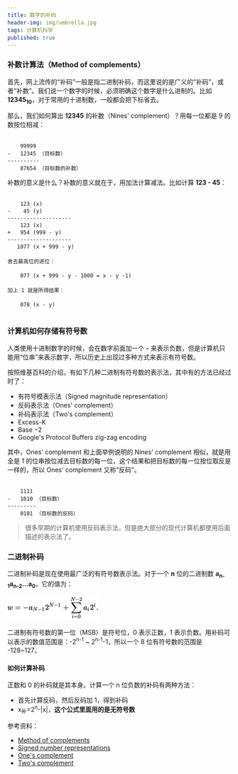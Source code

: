 ```yaml
---
title: 数字的补码
header-img: img/umbrella.jpg
tags: 计算机科学
published: true
---
```


### 补数计算法（Method of complements）

首先，网上流传的“补码”一般是指二进制补码，而这里说的是广义的“补码”，或者“补数”。我们说一个数字的时候，必须明确这个数字是什么进制的。比如 **12345<sub>10</sub>**，对于常用的十进制数，一般都会把下标省去。

那么，我们如何算出 **12345** 的补数（Nines' complement）？用每一位都是 9 的数按位相减：

```

    99999
-   12345 （目标数）
----------
    87654 （目标数的补数）

```

补数的意义是什么？补数的意义就在于，用加法计算减法。比如计算 **123 - 45**：

```

    123 (x)
-    45 (y)
--------------------
    123 (x)
+   954 (999 - y)
--------------------
   1077 (x + 999 - y)

舍去最高位的进位：

    077 (x + 999 - y - 1000 = x - y -1)

加上 1 就是所得结果：

    078 (x - y)


```

### 计算机如何存储有符号数

人类使用十进制数字的时候，会在数字前面加一个 **-** 来表示负数，但是计算机只能用“位串”来表示数字，所以历史上出现过多种方式来表示有符号数。

按照维基百科的介绍，有如下几种二进制有符号数的表示法，其中有的方法已经过时了：

+ 有符号模表示法（Signed magnitude representation）
+ 反码表示法（Ones' complement）
+ 补码表示法（Two's complement）
+ Excess-K
+ Base −2
+ Google's Protocol Buffers zig-zag encoding

其中，Ones' complement 和上面举例说明的 Nines' complement 相似，就是用全是 1 的位串按位减去目标数的每一位，这个结果和把目标数的每一位按位取反是一样的，所以 Ones' complement 又称“反码”。

```

    1111
-   1010 （目标数）
---------
    0101 （目标数的反码）

```

> 很多早期的计算机使用反码表示法，但是绝大部分的现代计算机都使用后面描述的表示法了。

### 二进制补码

二进制补码是现在使用最广泛的有符号数表示法。对于一个 **n** 位的二进制数 **a<sub>n-1</sub>a<sub>n-2</sub>...a<sub>0</sub>**，它的值为：

![two's-complement](/post_img/number-complement/two's-complement.png)

二进制有符号数的第一位（MSB）是符号位，0 表示正数，1 表示负数。用补码可以表示的数值范围是：-2<sup>n-1</sup> ~ 2<sup>n-1</sup>-1，所以一个 8 位有符号数的范围是 -128~127。

#### 如何计算补码

正数和 0 的补码就是其本身。计算一个 n 位负数的补码有两种方法：

+ 首先计算反码，然后反码加 1，得到补码
+ x<sub>补</sub>=2<sup>n</sup>-&#124;x&#124;，<strong>这个公式里面用的是无符号数</strong>

参考资料：

+ [Method of complements](https://en.wikipedia.org/wiki/Method_of_complements)
+ [Signed number representations](https://en.wikipedia.org/wiki/Signed_number_representations)
+ [One's complement](https://en.wikipedia.org/wiki/Ones'_complement)
+ [Two's complement](https://en.wikipedia.org/wiki/Two's_complement)
